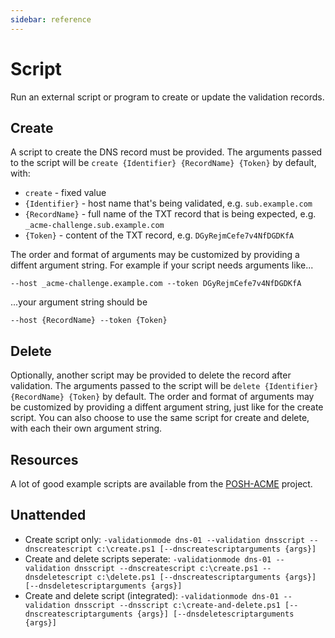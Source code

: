 ```yaml
---
sidebar: reference
---
```


# Script
Run an external script or program to create or update the validation records.

## Create
A script to create the DNS record must be provided. The arguments passed to the 
script will be `create {Identifier} {RecordName} {Token}` by default, with:

- `create` - fixed value
- `{Identifier}` - host name that's being validated, e.g. `sub.example.com`
- `{RecordName}` - full name of the TXT record that is being expected, e.g. `_acme-challenge.sub.example.com`
- `{Token}` - content of the TXT record, e.g. `DGyRejmCefe7v4NfDGDKfA`

The order and format of arguments may be customized by providing a diffent argument string. 
For example if your script needs arguments like...

`--host _acme-challenge.example.com --token DGyRejmCefe7v4NfDGDKfA`

...your argument string should be 

`--host {RecordName} --token {Token}`

## Delete
Optionally, another script may be provided to delete the record after validation. The arguments passed to the 
script will be `delete {Identifier} {RecordName} {Token}` by default. The order and format of arguments may be 
customized by providing a diffent argument string, just like for the create script. You can also choose to use 
the same script for create and delete, with each their own argument string.

## Resources
A lot of good example scripts are available from the 
[POSH-ACME](https://github.com/rmbolger/Posh-ACME/tree/master/Posh-ACME/DnsPlugins)
project.

## Unattended
- Create script only:
`-validationmode dns-01 --validation dnsscript --dnscreatescript c:\create.ps1 [--dnscreatescriptarguments {args}]`
- Create and delete scripts seperate:
`-validationmode dns-01 --validation dnsscript --dnscreatescript c:\create.ps1 --dnsdeletescript c:\delete.ps1 [--dnscreatescriptarguments {args}] [--dnsdeletescriptarguments {args}]`
- Create and delete script (integrated):
`-validationmode dns-01 --validation dnsscript --dnsscript c:\create-and-delete.ps1 [--dnscreatescriptarguments {args}] [--dnsdeletescriptarguments {args}]`
